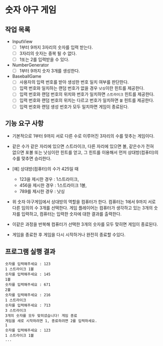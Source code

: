 # 숫자 야구 게임

## 작업 목록
- InputView
  - [ ] 1부터 9까지 3자리의 숫자를 입력 받는다.
  - [ ] 3자리의 숫자는 중복 될 수 없다.
  - [ ] 1또는 2를 입력받을 수 있다.
- NumberGenerator
  - [ ] 1부터 9까지 숫자 3개를 생성한다.
- BaseballGame
  - [ ] 사용자의 입력 번호를 받아 생성한 번호 일치 여부를 판단한다.
  - [ ] 입력 번호와 일치하는 랜덤 번호가 없을 경우 ``낫싱``이란 힌트를 제공한다.
  - [ ] 입력 번호와 랜덤 번호의 위치와 번호가 일치하면 ``스트라이크`` 힌트를 제공한다.
  - [ ] 입력 번호와 랜덤 번호의 위치는 다르고 번호가 일치하면 ``볼`` 힌트를 제공한다.
  - [ ] 입력 번호와 랜덤 생성 번호가 모두 일치하면 게임이 종료된다.
 
## 기능 요구 사항
- 기본적으로 1부터 9까지 서로 다른 수로 이루어진 3자리의 수를 맞추는 게임이다.

- 같은 수가 같은 자리에 있으면 스트라이크, 다른 자리에 있으면 볼, 같은수가 전혀 없으면 포볼 또는 낫싱이란 힌트를 얻고,
  그 힌트를 이용해서 먼저 상대방(컴퓨터)의 수를 맞추면 승리한다.

- [예] 상대방(컴퓨터)의 수가 425일 때
    - 123을 제시한 경우 : 1스트라이크, 
    - 456을 제시한 경우 : 1스트라이크 1볼, 
    - 789를 제시한 경우 : 낫싱

- 위 숫자 야구게임에서 상대방의 역할을 컴퓨터가 한다. 컴퓨터는 1에서 9까지 서로 다른 임의의 수 3개를 선택한다.
  게임 플레이어는 컴퓨터가 생각하고 있는 3개의 숫자를 입력하고, 컴퓨터는 입력한 숫자에 대한 결과를 출력한다.

- 이같은 과정을 반복해 컴퓨터가 선택한 3개의 숫자를 모두 맞히면 게임이 종료된다.

- 게임을 종료한 후 게임을 다시 시작하거나 완전히 종료할 수있다.

## 프로그램 실행 결과
```
숫자를 입력해주세요 : 123 
1 스트라이크 1볼
숫자를 입력해주세요 : 145 
1볼
숫자를 입력해주세요 : 671 
2볼
숫자를 입력해주세요 : 216 
1 스트라이크
숫자를 입력해주세요 : 713
3 스트라이크
3개의 숫자를 모두 맞히셨습니다! 게임 종료
게임을 새로 시작하려면 1, 종료하려면 2를 입력하세요. 
1
숫자를 입력해주세요 : 123
1 스트라이크 1볼
...
```
